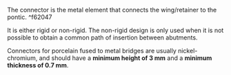 The connector is the metal element that connects the wing/retainer to the pontic.  ^f62047

It is either rigid or non-rigid. The non-rigid design is only used when it is not possible to obtain a common path of insertion between abutments.

Connectors for porcelain fused to metal bridges are usually nickel-chromium, and should have a **minimum height of 3 mm** and a **minimum thickness of 0.7 mm**. 